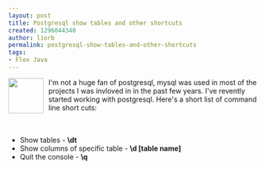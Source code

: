 ```yaml
---
layout: post
title: Postgresql show tables and other shortcuts
created: 1296044340
author: liorb
permalink: postgresql-show-tables-and-other-shortcuts
tags:
- Flex Java
---
```

<a onblur="try {parent.deselectBloggerImageGracefully();} catch(e) {}" href="http://2.bp.blogspot.com/_tECzk8Tdl88/TUASN1VsF9I/AAAAAAAAALM/H2iWhlgXjRo/s1600/postgresql_logo.jpg"><img style="float: left; margin: 0pt 10px 10px 0pt; cursor: pointer; width: 71px; height: 71px;" src="http://2.bp.blogspot.com/_tECzk8Tdl88/TUASN1VsF9I/AAAAAAAAALM/H2iWhlgXjRo/s400/postgresql_logo.jpg" alt="" id="BLOGGER_PHOTO_ID_5566469168295581650" border="0" /></a>I'm not a huge fan of postgresql, mysql was used in most of the projects I was invloved in in the past few years. I've revently started working with postgresql. Here's a short list of command line short cuts:<br /><br /><br /><ul><li>Show tables - <span style="font-weight: bold;">\dt</span></li><li>Show columns of specific table - <span style="font-weight: bold;">\d [table name]</span></li><li>Quit the console - <span style="font-weight: bold;">\q </span><br /></li></ul>
